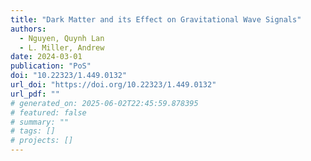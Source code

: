 ```yaml
---
title: "Dark Matter and its Effect on Gravitational Wave Signals"
authors:
  - Nguyen, Quynh Lan
  - L. Miller, Andrew
date: 2024-03-01
publication: "PoS"
doi: "10.22323/1.449.0132"
url_doi: "https://doi.org/10.22323/1.449.0132"
url_pdf: ""
# generated_on: 2025-06-02T22:45:59.878395
# featured: false
# summary: ""
# tags: []
# projects: []
---
```

